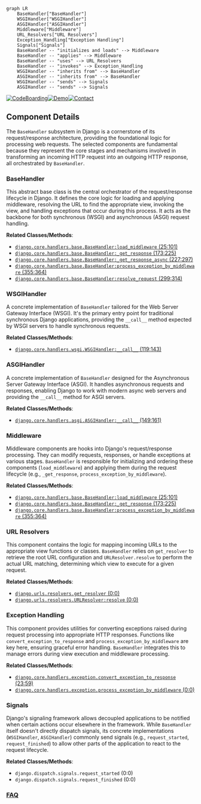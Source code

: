 ```mermaid
graph LR
    BaseHandler["BaseHandler"]
    WSGIHandler["WSGIHandler"]
    ASGIHandler["ASGIHandler"]
    Middleware["Middleware"]
    URL_Resolvers["URL Resolvers"]
    Exception_Handling["Exception Handling"]
    Signals["Signals"]
    BaseHandler -- "initializes and loads" --> Middleware
    BaseHandler -- "applies" --> Middleware
    BaseHandler -- "uses" --> URL_Resolvers
    BaseHandler -- "invokes" --> Exception_Handling
    WSGIHandler -- "inherits from" --> BaseHandler
    ASGIHandler -- "inherits from" --> BaseHandler
    WSGIHandler -- "sends" --> Signals
    ASGIHandler -- "sends" --> Signals
```
[![CodeBoarding](https://img.shields.io/badge/Generated%20by-CodeBoarding-9cf?style=flat-square)](https://github.com/CodeBoarding/GeneratedOnBoardings)[![Demo](https://img.shields.io/badge/Try%20our-Demo-blue?style=flat-square)](https://www.codeboarding.org/demo)[![Contact](https://img.shields.io/badge/Contact%20us%20-%20contact@codeboarding.org-lightgrey?style=flat-square)](mailto:contact@codeboarding.org)

## Component Details

The `BaseHandler` subsystem in Django is a cornerstone of its request/response architecture, providing the foundational logic for processing web requests. The selected components are fundamental because they represent the core stages and mechanisms involved in transforming an incoming HTTP request into an outgoing HTTP response, all orchestrated by `BaseHandler`.

### BaseHandler
This abstract base class is the central orchestrator of the request/response lifecycle in Django. It defines the core logic for loading and applying middleware, resolving the URL to find the appropriate view, invoking the view, and handling exceptions that occur during this process. It acts as the backbone for both synchronous (WSGI) and asynchronous (ASGI) request handling.


**Related Classes/Methods**:

- <a href="https://github.com/django/django/blob/master/django/core/handlers/base.py#L25-L101" target="_blank" rel="noopener noreferrer">`django.core.handlers.base.BaseHandler:load_middleware` (25:101)</a>
- <a href="https://github.com/django/django/blob/master/django/core/handlers/base.py#L173-L225" target="_blank" rel="noopener noreferrer">`django.core.handlers.base.BaseHandler:_get_response` (173:225)</a>
- <a href="https://github.com/django/django/blob/master/django/core/handlers/base.py#L227-L297" target="_blank" rel="noopener noreferrer">`django.core.handlers.base.BaseHandler:_get_response_async` (227:297)</a>
- <a href="https://github.com/django/django/blob/master/django/core/handlers/base.py#L355-L364" target="_blank" rel="noopener noreferrer">`django.core.handlers.base.BaseHandler:process_exception_by_middleware` (355:364)</a>
- <a href="https://github.com/django/django/blob/master/django/core/handlers/base.py#L299-L314" target="_blank" rel="noopener noreferrer">`django.core.handlers.base.BaseHandler:resolve_request` (299:314)</a>


### WSGIHandler
A concrete implementation of `BaseHandler` tailored for the Web Server Gateway Interface (WSGI). It's the primary entry point for traditional synchronous Django applications, providing the `__call__` method expected by WSGI servers to handle synchronous requests.


**Related Classes/Methods**:

- <a href="https://github.com/django/django/blob/master/django/core/handlers/wsgi.py#L119-L143" target="_blank" rel="noopener noreferrer">`django.core.handlers.wsgi.WSGIHandler:__call__` (119:143)</a>


### ASGIHandler
A concrete implementation of `BaseHandler` designed for the Asynchronous Server Gateway Interface (ASGI). It handles asynchronous requests and responses, enabling Django to work with modern async web servers and providing the `__call__` method for ASGI servers.


**Related Classes/Methods**:

- <a href="https://github.com/django/django/blob/master/django/core/handlers/asgi.py#L149-L161" target="_blank" rel="noopener noreferrer">`django.core.handlers.asgi.ASGIHandler:__call__` (149:161)</a>


### Middleware
Middleware components are hooks into Django's request/response processing. They can modify requests, responses, or handle exceptions at various stages. `BaseHandler` is responsible for initializing and ordering these components (`load_middleware`) and applying them during the request lifecycle (e.g., `_get_response`, `process_exception_by_middleware`).


**Related Classes/Methods**:

- <a href="https://github.com/django/django/blob/master/django/core/handlers/base.py#L25-L101" target="_blank" rel="noopener noreferrer">`django.core.handlers.base.BaseHandler:load_middleware` (25:101)</a>
- <a href="https://github.com/django/django/blob/master/django/core/handlers/base.py#L173-L225" target="_blank" rel="noopener noreferrer">`django.core.handlers.base.BaseHandler:_get_response` (173:225)</a>
- <a href="https://github.com/django/django/blob/master/django/core/handlers/base.py#L355-L364" target="_blank" rel="noopener noreferrer">`django.core.handlers.base.BaseHandler:process_exception_by_middleware` (355:364)</a>


### URL Resolvers
This component contains the logic for mapping incoming URLs to the appropriate view functions or classes. `BaseHandler` relies on `get_resolver` to retrieve the root URL configuration and `URLResolver.resolve` to perform the actual URL matching, determining which view to execute for a given request.


**Related Classes/Methods**:

- <a href="https://github.com/django/django/blob/master/django/urls/resolvers.py#L0-L0" target="_blank" rel="noopener noreferrer">`django.urls.resolvers.get_resolver` (0:0)</a>
- <a href="https://github.com/django/django/blob/master/django/urls/resolvers.py#L0-L0" target="_blank" rel="noopener noreferrer">`django.urls.resolvers.URLResolver:resolve` (0:0)</a>


### Exception Handling
This component provides utilities for converting exceptions raised during request processing into appropriate HTTP responses. Functions like `convert_exception_to_response` and `process_exception_by_middleware` are key here, ensuring graceful error handling. `BaseHandler` integrates this to manage errors during view execution and middleware processing.


**Related Classes/Methods**:

- <a href="https://github.com/django/django/blob/master/django/core/handlers/exception.py#L23-L59" target="_blank" rel="noopener noreferrer">`django.core.handlers.exception.convert_exception_to_response` (23:59)</a>
- <a href="https://github.com/django/django/blob/master/django/core/handlers/exception.py#L0-L0" target="_blank" rel="noopener noreferrer">`django.core.handlers.exception.process_exception_by_middleware` (0:0)</a>


### Signals
Django's signaling framework allows decoupled applications to be notified when certain actions occur elsewhere in the framework. While `BaseHandler` itself doesn't directly dispatch signals, its concrete implementations (`WSGIHandler`, `ASGIHandler`) commonly send signals (e.g., `request_started`, `request_finished`) to allow other parts of the application to react to the request lifecycle.


**Related Classes/Methods**:

- `django.dispatch.signals.request_started` (0:0)
- `django.dispatch.signals.request_finished` (0:0)




### [FAQ](https://github.com/CodeBoarding/GeneratedOnBoardings/tree/main?tab=readme-ov-file#faq)